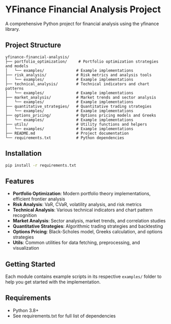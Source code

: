 # YFinance Financial Analysis Project

A comprehensive Python project for financial analysis using the yfinance library.

## Project Structure

```
yfinance-financial-analysis/
├── portfolio_optimization/     # Portfolio optimization strategies and models
│   └── examples/              # Example implementations
├── risk_analysis/             # Risk metrics and analysis tools
│   └── examples/              # Example implementations
├── technical_analysis/        # Technical indicators and chart patterns
│   └── examples/              # Example implementations
├── market_analysis/           # Market trends and sector analysis
│   └── examples/              # Example implementations
├── quantitative_strategies/   # Quantitative trading strategies
│   └── examples/              # Example implementations
├── options_pricing/           # Options pricing models and Greeks
│   └── examples/              # Example implementations
├── utils/                     # Utility functions and helpers
│   └── examples/              # Example implementations
├── README.md                  # Project documentation
└── requirements.txt           # Python dependencies
```

## Installation

```bash
pip install -r requirements.txt
```

## Features

- **Portfolio Optimization**: Modern portfolio theory implementations, efficient frontier analysis
- **Risk Analysis**: VaR, CVaR, volatility analysis, and risk metrics
- **Technical Analysis**: Various technical indicators and chart pattern recognition
- **Market Analysis**: Sector analysis, market trends, and correlation studies
- **Quantitative Strategies**: Algorithmic trading strategies and backtesting
- **Options Pricing**: Black-Scholes model, Greeks calculation, and options strategies
- **Utils**: Common utilities for data fetching, preprocessing, and visualization

## Getting Started

Each module contains example scripts in its respective `examples/` folder to help you get started with the implementation.

## Requirements

- Python 3.8+
- See requirements.txt for full list of dependencies